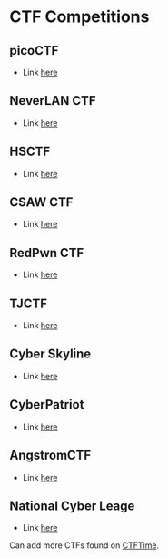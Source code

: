 # CTF Competitions

## picoCTF
- Link [here](https://picoctf.org/)

## NeverLAN CTF
- Link [here](https://neverlanctf.com/)

## HSCTF
- Link [here](https://hsctf.com/)

## CSAW CTF
- Link [here](https://www.csaw.io/ctf)

## RedPwn CTF
- Link [here](https://ctf.redpwn.net/)

## TJCTF
- Link [here](https://tjctf.org/)

## Cyber Skyline
- Link [here](https://cyberskyline.com/#competition)

## CyberPatriot
- Link [here](https://www.uscyberpatriot.org/)

## AngstromCTF
- Link [here](https://2023.angstromctf.com/)

## National Cyber Leage
- Link [here](https://nationalcyberleague.org/competition)

Can add more CTFs found on [CTFTime](https://ctftime.org/). 
